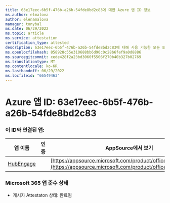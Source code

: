 ```yaml
---
title: 63e17eec-6b5f-476b-a26b-54fde8bd2c83에 대한 Azure 앱 ID 정보
ms.author: elmalova
author: elenamalova
manager: tonybal
ms.date: 06/29/2022
ms.topic: article
ms.service: attestation
certification_type: attested
description: 63e17eec-6b5f-476b-a26b-54fde8bd2c83에 대해 사용 가능한 모든 보안 및 규정 준수 정보입니다.
ms.openlocfilehash: 858928c55e310688bb6d90c0c28b6fef9a0d8886
ms.sourcegitcommit: cede428f2a23bd3060f5506f270b40b327b02769
ms.translationtype: MT
ms.contentlocale: ko-KR
ms.lasthandoff: 06/29/2022
ms.locfileid: "66549463"
---
```

# <a name="azure-app-id-63e17eec-6b5f-476b-a26b-54fde8bd2c83"></a>Azure 앱 ID: 63e17eec-6b5f-476b-a26b-54fde8bd2c83


### <a name="apps-associated-with-this-id"></a>이 ID와 연결된 앱:
| **앱 이름** | **인증** | **AppSource에서 보기** |
|--------------|---------------|-----------------------|
| [HubEngage](../forward/WA200003668.md) |  | [https://appsource.microsoft.com/product/office/WA200003668](https://appsource.microsoft.com/product/office/WA200003668) |

### <a name="microsoft-365-app-compliance-status"></a>Microsoft 365 앱 준수 상태
- 게시자 Attestaton 상태: 완료됨
